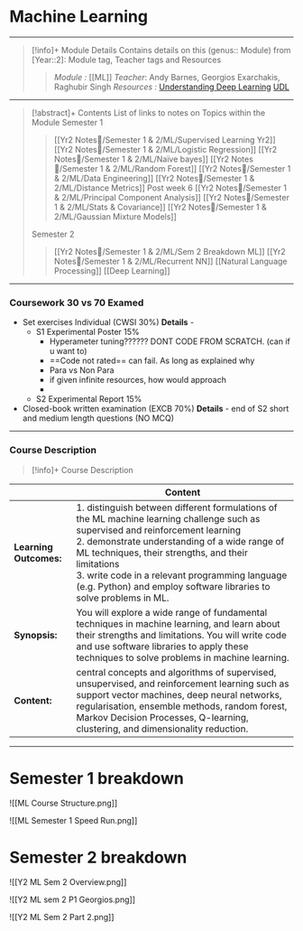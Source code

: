 # Machine Learning 
---
> [!info]+ Module Details
> Contains details on this (genus:: Module) from [Year::2]: Module tag, Teacher tags and Resources 
> > *Module :* [[ML]]
> > *Teacher*: Andy Barnes, Georgios Exarchakis, Raghubir Singh
> > *Resources :* [Understanding Deep Learning](https://udlbook.github.io/udlbook/)  [UDL](https://github.com/udlbook/udlbook)


---
> [!abstract]+ Contents
> List of links to notes on Topics within the Module
> Semester 1
> > [[Yr2 Notes📘/Semester 1 & 2/ML/Supervised Learning Yr2]]
> > [[Yr2 Notes📘/Semester 1 & 2/ML/Logistic Regression]]
> > [[Yr2 Notes📘/Semester 1 & 2/ML/Naïve bayes]]
> > [[Yr2 Notes📘/Semester 1 & 2/ML/Random Forest]] 
> > [[Yr2 Notes📘/Semester 1 & 2/ML/Data Engineering]]
> > [[Yr2 Notes📘/Semester 1 & 2/ML/Distance Metrics]]
> > Post week 6
> > [[Yr2 Notes📘/Semester 1 & 2/ML/Principal Component Analysis]]
> > [[Yr2 Notes📘/Semester 1 & 2/ML/Stats & Covariance]]
> > [[Yr2 Notes📘/Semester 1 & 2/ML/Gaussian Mixture Models]]
> 
> Semester 2
> > [[Yr2 Notes📘/Semester 1 & 2/ML/Sem 2 Breakdown ML]]
> > [[Yr2 Notes📘/Semester 1 & 2/ML/Recurrent NN]]
> > [[Natural Language Processing]]
> > [[Deep Learning]]
> > 
> 


---
### Coursework 30 vs 70 Examed
- Set exercises Individual (CWSI 30%)
	**Details** -  
	- S1 Experimental Poster 15%
		- Hyperameter tuning?????? 
		  DONT CODE FROM SCRATCH. (can if u want to) 
		- ==Code not rated== can fail. As long as explained why 
		- Para vs Non Para 
		- if given infinite resources, how would approach
		- 
	- S2 Experimental Report 15%
- Closed-book written examination (EXCB 70%)
	**Details** - end of S2  short and medium length questions (NO MCQ)
---
### Course Description

> [!info]+  Course Description
> 
|                        | Content                                                                                                                                                                                                                                                                                                                                                             |
| ---------------------- | ------------------------------------------------------------------------------------------------------------------------------------------------------------------------------------------------------------------------------------------------------------------------------------------------------------------------------------------------------------------- |
| **Learning Outcomes:** | 1. distinguish between different formulations of the ML machine learning challenge such as supervised and reinforcement learning<br>2. demonstrate understanding of a wide range of ML techniques, their strengths, and their limitations <br>3. write code in a relevant programming language (e.g. Python) and employ software libraries to solve problems in ML. |
| **Synopsis:**          | You will explore a wide range of fundamental techniques in machine learning, and learn about their strengths and limitations. You will write code and use software libraries to apply these techniques to solve problems in machine learning.                                                                                                                       |
| **Content:**           | central concepts and algorithms of supervised, unsupervised, and reinforcement learning such as support vector machines, deep neural networks, regularisation, ensemble methods, random forest, Markov Decision Processes, Q-learning, clustering, and dimensionality reduction.                                                                                    |

---
# Semester 1 breakdown 

![[ML Course Structure.png]]


![[ML Semester 1 Speed Run.png]]
# Semester 2 breakdown

![[Y2 ML Sem 2 Overview.png]]

![[Y2 ML sem 2 P1 Georgios.png]]

![[Y2 ML Sem 2 Part 2.png]]
